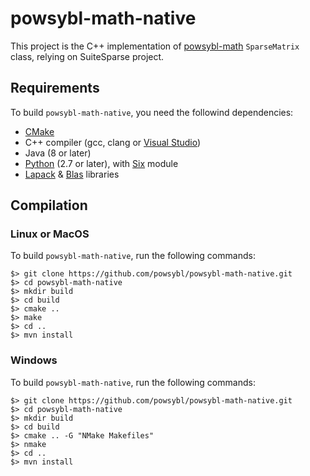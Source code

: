 # powsybl-math-native
This project is the C++ implementation of [powsybl-math](https://github.com/powsybl/powsybl-core) `SparseMatrix` class, relying on SuiteSparse project.

## Requirements
To build `powsybl-math-native`, you need the followind dependencies:
- [CMake](https://cmake.org/download)
- C++ compiler (gcc, clang or [Visual Studio](https://visualstudio.microsoft.com/fr/vs/features/cplusplus/))
- Java (8 or later)
- [Python](https://www.python.org/downloads) (2.7 or later), with [Six](https://pypi.org/project/six/) module
- [Lapack](http://www.netlib.org/lapack/) & [Blas](http://www.netlib.org/blas/) libraries

## Compilation

### Linux or MacOS
To build `powsybl-math-native`, run the following commands:
```
$> git clone https://github.com/powsybl/powsybl-math-native.git
$> cd powsybl-math-native
$> mkdir build
$> cd build
$> cmake ..
$> make 
$> cd ..
$> mvn install
````

### Windows
To build `powsybl-math-native`, run the following commands:
```
$> git clone https://github.com/powsybl/powsybl-math-native.git
$> cd powsybl-math-native
$> mkdir build
$> cd build
$> cmake .. -G "NMake Makefiles"
$> nmake 
$> cd ..
$> mvn install
````
